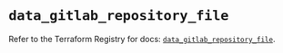 # `data_gitlab_repository_file`

Refer to the Terraform Registry for docs: [`data_gitlab_repository_file`](https://registry.terraform.io/providers/gitlabhq/gitlab/16.8.1/docs/data-sources/repository_file).
